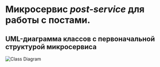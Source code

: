 # Микросервис ***post-service*** для работы с постами.

## UML-диаграмма классов с первоначальной структурой микросервиса
![Class Diagram](https://www.plantuml.com/plantuml/png/RL7DIiGm4BxdAOOUXIv8Rq7AWbuMF2oMFKjfHmscIKccWbJVNPCDsqp9CT__j4TFlQDbqcBGlVTmjfvW5L33igXHmkLoUWelKgHHGaTEcVT8UtIlN3EY7voQILcJA-SFIzPBU5QU7ixXqOfVaVhYkrIebVdCKqm_8KkrdcIS6yAK8NHl_O0HUS5_Lf5rtx1kLPmvJRE6bNkxfkXaUC5tFQ9ePHHpyyKTkYyr87DkS7AbgxSqkRifA7oJyMpvxL-m00xm-aTho5cjqQNsRPBCzmLN38BAL63h-Wwg-oegHE6h7mu_xNvvrvH4ENfjA4PnGl0lbqGPc0kWhjlThRl9IS4YsToYW6ygQuvencNIVm00)